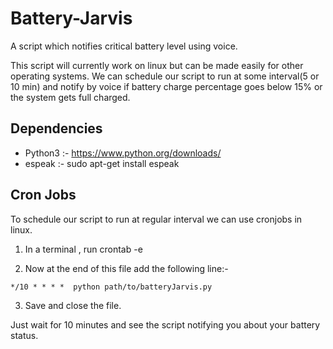 # Battery-Jarvis
A script which notifies critical battery level using voice.

This script will currently work on linux but can be made easily for other operating systems.
We can schedule our script to run at some interval(5 or 10 min) and notify by voice if battery charge percentage goes below 15% or the system gets full charged.

## Dependencies
 
 - Python3  :- https://www.python.org/downloads/ 
 - espeak   :- sudo apt-get install espeak

## Cron Jobs

To schedule our script to run at regular interval we can use cronjobs in linux.

1) In a terminal , run crontab -e

2) Now at the end of this file add the following line:- 

```crontab
*/10 * * * *  python path/to/batteryJarvis.py
```

3) Save and close the file.

Just wait for 10 minutes and see the script notifying you about your battery status.
  
